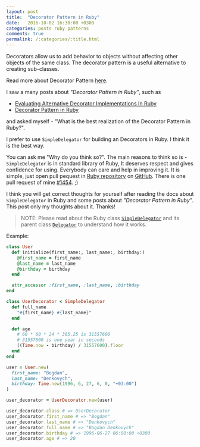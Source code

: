 ```yaml
---
layout: post
title:  "Decorator Pattern in Ruby"
date:   2016-10-02 16:30:00 +0300
categories: posts ruby patterns
comments: true
permalink: /:categories/:title.html
---
```


Decorators allow us to add behavior to objects without affecting other objects of the same class.
The decorator pattern is a useful alternative to creating sub-classes.

Read more about Decorator Pattern [here](https://en.wikipedia.org/wiki/Decorator_pattern).

I saw a many posts about *"Decorator Pattern in Ruby"*, such as

- [Evaluating Alternative Decorator Implementations In Ruby](https://robots.thoughtbot.com/evaluating-alternative-decorator-implementations-in)
- [Decorator Pattern in Ruby](http://nithinbekal.com/posts/ruby-decorators)

and asked myself - "What is the best realization of the Decorator Pattern in Ruby?".

I prefer to use `SimpleDelegator` for building an Decorators in Ruby.
I think it is the best way.

You can ask me "Why do you think so?".
The main reasons to think so is - `SimpleDelegator` is in standard library of Ruby, It deserves respect and gives confidence for using.
Everybody can care and help in improving it.
It is simple, just open pull pequest in [Ruby repository](https://github.com/ruby/ruby) on [GitHub](https://github.com). There is one pull request of mine [#1454](https://github.com/ruby/ruby/pull/1454). ;)

I think you will get correct thoughts for yourself after reading the docs about `SimpleDelegator` in Ruby and some posts about *"Decorator Pattern in Ruby"*. This post only my thoughts about it. Thanks!

> NOTE: Please read about the Ruby class [`SimpleDelegator`](https://docs.ruby-lang.org/en/2.3.0/SimpleDelegator.html) and its parent class [`Delegator`](https://docs.ruby-lang.org/en/2.3.0/Delegator.html) to understand how it works.

Example:

```ruby
class User
  def initialize(first_name:, last_name:, birthday:)
    @first_name = first_name
    @last_name = last_name
    @birthday = birthday
  end

  attr_accessor :first_name, :last_name, :birthday
end
```

```ruby
class UserDecorator < SimpleDelegator
  def full_name
    "#{first_name} #{last_name}"
  end

  def age
    # 60 * 60 * 24 * 365.25 is 31557600
    # 31557600 is one year in seconds
    ((Time.now - birthday) / 31557600).floor
  end
end
```

```ruby
user = User.new(
  first_name: "Bogdan",
  last_name: "Denkovych",
  birthday: Time.new(1996, 6, 27, 6, 0, "+03:00")
)

user_decorator = UserDecorator.new(user)

user_decorator.class # => UserDecorator
user_decorator.first_name # => "Bogdan"
user_decorator.last_name # => "Denkovych"
user_decorator.full_name # => "Bogdan Denkovych"
user_decorator.birthday # => 1996-06-27 06:00:00 +0300
user_decorator.age # => 20
```
